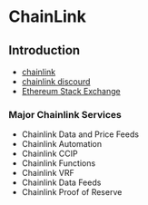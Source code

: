 # ChainLink

## Introduction

- [chainlink](https://chain.link)
- [chainlink discourd](https://discord.com/invite/chainlink)
- [Ethereum Stack Exchange](https://ethereum.stackexchange.com/)

### Major Chainlink Services

- Chainlink Data and Price Feeds
- Chainlink Automation
- Chainlink CCIP
- Chainlink Functions
- Chainlink VRF
- Chainlink Data Feeds
- Chainlink Proof of Reserve
